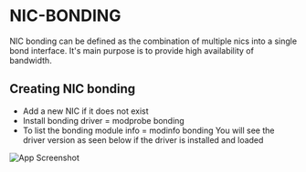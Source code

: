 
# NIC-BONDING

NIC bonding can be defined as the combination of multiple nics into a single bond interface.
It's main purpose is to provide high availability of bandwidth.


## Creating NIC bonding

- Add a new NIC if it does not exist
- Install bonding driver = modprobe bonding
- To list the bonding module info = modinfo bonding
You will see the driver version as seen below if the driver is installed and loaded

![App Screenshot](InkedCapture4_LI.jpg/468x300)
